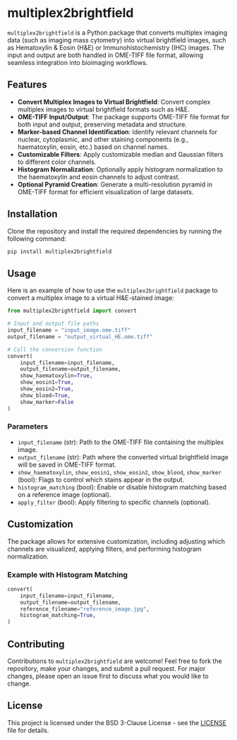 
# multiplex2brightfield

`multiplex2brightfield` is a Python package that converts multiplex imaging data (such as imaging mass cytometry) into virtual brightfield images, such as Hematoxylin & Eosin (H&E) or Immunohistochemistry (IHC) images. The input and output are both handled in OME-TIFF file format, allowing seamless integration into bioimaging workflows.

## Features

- **Convert Multiplex Images to Virtual Brightfield**: Convert complex multiplex images to virtual brightfield formats such as H&E.
- **OME-TIFF Input/Output**: The package supports OME-TIFF file format for both input and output, preserving metadata and structure.
- **Marker-based Channel Identification**: Identify relevant channels for nuclear, cytoplasmic, and other staining components (e.g., haematoxylin, eosin, etc.) based on channel names.
- **Customizable Filters**: Apply customizable median and Gaussian filters to different color channels.
- **Histogram Normalization**: Optionally apply histogram normalization to the haematoxylin and eosin channels to adjust contrast.
- **Optional Pyramid Creation**: Generate a multi-resolution pyramid in OME-TIFF format for efficient visualization of large datasets.

## Installation

Clone the repository and install the required dependencies by running the following command:

```bash
pip install multiplex2brightfield
```

## Usage

Here is an example of how to use the `multiplex2brightfield` package to convert a multiplex image to a virtual H&E-stained image:

```python
from multiplex2brightfield import convert

# Input and output file paths
input_filename = "input_image.ome.tiff"
output_filename = "output_virtual_HE.ome.tiff"

# Call the conversion function
convert(
    input_filename=input_filename,
    output_filename=output_filename,
    show_haematoxylin=True,
    show_eosin1=True,
    show_eosin2=True,
    show_blood=True,
    show_marker=False
)
```

### Parameters

- `input_filename` (str): Path to the OME-TIFF file containing the multiplex image.
- `output_filename` (str): Path where the converted virtual brightfield image will be saved in OME-TIFF format.
- `show_haematoxylin`, `show_eosin1`, `show_eosin2`, `show_blood`, `show_marker` (bool): Flags to control which stains appear in the output.
- `histogram_matching` (bool): Enable or disable histogram matching based on a reference image (optional).
- `apply_filter` (bool): Apply filtering to specific channels (optional).

## Customization

The package allows for extensive customization, including adjusting which channels are visualized, applying filters, and performing histogram normalization.

### Example with Histogram Matching

```python
convert(
    input_filename=input_filename,
    output_filename=output_filename,
    reference_filename="reference_image.jpg",
    histogram_matching=True,
)
```

## Contributing

Contributions to `multiplex2brightfield` are welcome! Feel free to fork the repository, make your changes, and submit a pull request. For major changes, please open an issue first to discuss what you would like to change.

## License

This project is licensed under the BSD 3-Clause License - see the [LICENSE](LICENSE) file for details.
